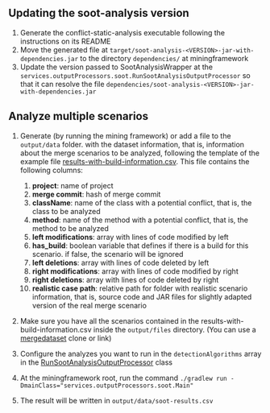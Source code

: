 ## Updating the soot-analysis version

1. Generate the conflict-static-analysis executable following the instructions on its README
2. Move the generated file at `target/soot-analysis-<VERSION>-jar-with-dependencies.jar` to the
   directory `dependencies/` at miningframework
3. Update the version passed to SootAnalysisWrapper at
   the `services.outputProcessors.soot.RunSootAnalysisOutputProcessor` so that it can resolve the
   file `dependencies/soot-analysis-<VERSION>-jar-with-dependencies.jar`

## Analyze multiple scenarios

1. Generate (by running the mining framework) or add a file to the `output/data` folder. with the dataset information,
   that is, information about the merge scenarios to be analyzed, following the template of the example
   file [results-with-build-information.csv](../../../../../results-with-build-information.csv). This file contains the
   following columns:
    1. **project**: name of project
    2. **merge commit**: hash of merge commit
    3. **className**: name of the class with a potential conflict, that is, the class to be analyzed
    4. **method**: name of the method with a potential conflict, that is, the method to be analyzed
    5. **left modifications**: array with lines of code modified by left
    6. **has_build**: boolean variable that defines if there is a build for this scenario. if false, the scenario will
       be ignored
    7. **left deletions**: array with lines of code deleted by left
    8. **right modifications**: array with lines of code modified by right
    9. **right deletions**: array with lines of code deleted by right
    10. **realistic case path**: relative path for folder with realistic scenario information, that is, source code and
        JAR files for slightly adapted version of the real merge scenario

2. Make sure you have all the scenarios contained in the results-with-build-information.csv inside the `output/files`
   directory. (You can use a [mergedataset](https://github.com/spgroup/mergedataset) clone or link)
3. Configure the analyzes you want to run in the `detectionAlgorithms` array in
   the [RunSootAnalysisOutputProcessor](./RunSootAnalysisOutputProcessor.groovy) class
4. At the miningframework root, run the command `./gradlew run -DmainClass="services.outputProcessors.soot.Main"`
5. The result will be written in `output/data/soot-results.csv`